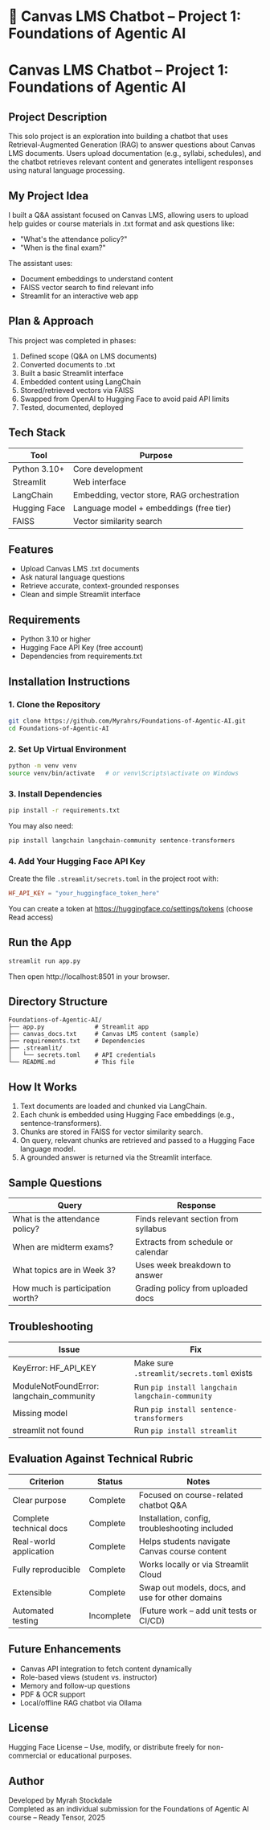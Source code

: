 
# 📘 Canvas LMS Chatbot – Project 1: Foundations of Agentic AI

# Canvas LMS Chatbot – Project 1: Foundations of Agentic AI

## Project Description
This solo project is an exploration into building a chatbot that uses Retrieval-Augmented Generation (RAG) to answer questions about Canvas LMS documents. Users upload documentation (e.g., syllabi, schedules), and the chatbot retrieves relevant content and generates intelligent responses using natural language processing.

## My Project Idea
I built a Q&A assistant focused on Canvas LMS, allowing users to upload help guides or course materials in .txt format and ask questions like:

- "What's the attendance policy?"
- "When is the final exam?"

The assistant uses:
- Document embeddings to understand content
- FAISS vector search to find relevant info
- Streamlit for an interactive web app

## Plan & Approach
This project was completed in phases:

1. Defined scope (Q&A on LMS documents)
2. Converted documents to .txt
3. Built a basic Streamlit interface
4. Embedded content using LangChain
5. Stored/retrieved vectors via FAISS
6. Swapped from OpenAI to Hugging Face to avoid paid API limits
7. Tested, documented, deployed

## Tech Stack

| Tool | Purpose |
|------|---------|
| Python 3.10+ | Core development |
| Streamlit | Web interface |
| LangChain | Embedding, vector store, RAG orchestration |
| Hugging Face | Language model + embeddings (free tier) |
| FAISS | Vector similarity search |

## Features
- Upload Canvas LMS .txt documents
- Ask natural language questions
- Retrieve accurate, context-grounded responses
- Clean and simple Streamlit interface

## Requirements
- Python 3.10 or higher
- Hugging Face API Key (free account)
- Dependencies from requirements.txt

## Installation Instructions

### 1. Clone the Repository
```bash
git clone https://github.com/Myrahrs/Foundations-of-Agentic-AI.git
cd Foundations-of-Agentic-AI
```

### 2. Set Up Virtual Environment
```bash
python -m venv venv
source venv/bin/activate   # or venv\Scripts\activate on Windows
```

### 3. Install Dependencies
```bash
pip install -r requirements.txt
```

You may also need:
```bash
pip install langchain langchain-community sentence-transformers
```

### 4. Add Your Hugging Face API Key
Create the file `.streamlit/secrets.toml` in the project root with:

```toml
HF_API_KEY = "your_huggingface_token_here"
```

You can create a token at https://huggingface.co/settings/tokens (choose Read access)

## Run the App
```bash
streamlit run app.py
```
Then open http://localhost:8501 in your browser.

## Directory Structure
```
Foundations-of-Agentic-AI/
├── app.py              # Streamlit app
├── canvas_docs.txt     # Canvas LMS content (sample)
├── requirements.txt    # Dependencies
├── .streamlit/
│   └── secrets.toml    # API credentials
└── README.md           # This file
```

## How It Works
1. Text documents are loaded and chunked via LangChain.
2. Each chunk is embedded using Hugging Face embeddings (e.g., sentence-transformers).
3. Chunks are stored in FAISS for vector similarity search.
4. On query, relevant chunks are retrieved and passed to a Hugging Face language model.
5. A grounded answer is returned via the Streamlit interface.

## Sample Questions

| Query | Response |
|-------|----------|
| What is the attendance policy? | Finds relevant section from syllabus |
| When are midterm exams? | Extracts from schedule or calendar |
| What topics are in Week 3? | Uses week breakdown to answer |
| How much is participation worth? | Grading policy from uploaded docs |

## Troubleshooting

| Issue | Fix |
|-------|-----|
| KeyError: HF_API_KEY | Make sure `.streamlit/secrets.toml` exists |
| ModuleNotFoundError: langchain_community | Run `pip install langchain langchain-community` |
| Missing model | Run `pip install sentence-transformers` |
| streamlit not found | Run `pip install streamlit` |

## Evaluation Against Technical Rubric

| Criterion | Status | Notes |
|-----------|--------|-------|
| Clear purpose | Complete | Focused on course-related chatbot Q&A |
| Complete technical docs | Complete | Installation, config, troubleshooting included |
| Real-world application | Complete | Helps students navigate Canvas course content |
| Fully reproducible | Complete | Works locally or via Streamlit Cloud |
| Extensible | Complete | Swap out models, docs, and use for other domains |
| Automated testing | Incomplete | (Future work – add unit tests or CI/CD) |

## Future Enhancements
- Canvas API integration to fetch content dynamically
- Role-based views (student vs. instructor)
- Memory and follow-up questions
- PDF & OCR support
- Local/offline RAG chatbot via Ollama

## License
Hugging Face License – Use, modify, or distribute freely for non-commercial or educational purposes.

## Author
Developed by Myrah Stockdale  
Completed as an individual submission for the Foundations of Agentic AI course – Ready Tensor, 2025
